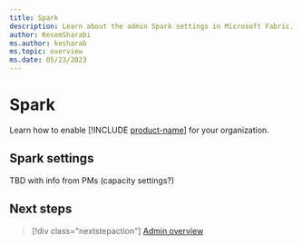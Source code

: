 ```yaml
---
title: Spark
description: Learn about the admin Spark settings in Microsoft Fabric.
author: KesemSharabi
ms.author: kesharab
ms.topic: overview
ms.date: 05/23/2023
---
```


# Spark

Learn how to enable [!INCLUDE [product-name](../includes/product-name.md)] for your organization.

## Spark settings

TBD with info from PMs (capacity settings?)

## Next steps

>[!div class="nextstepaction"]
>[Admin overview](admin-overview.md)
